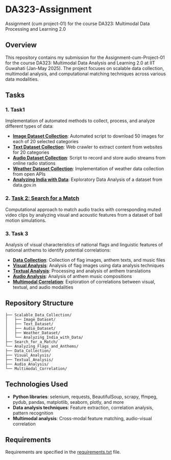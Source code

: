 # DA323-Assignment
Assignment (cum project-01) for the course DA323: Multimodal Data Processing and Learning 2.0

## Overview
This repository contains my submission for the Assignment-cum-Project-01 for the course DA323: Multimodal Data Analysis and Learning 2.0 at IIT Guwahati (Jan-May 2025). The project focuses on scalable data collection, multimodal analysis, and computational matching techniques across various data modalities.

## Tasks

### 1. Task1
Implementation of automated methods to collect, process, and analyze different types of data:

- [**Image Dataset Collection**](./PokeVision_dataset): Automated script to download 50 images for each of 20 selected categories
- [**Text Dataset Collection**](./AstroCorpus): Web crawler to extract content from websites for 20 categories
- [**Audio Dataset Collection**](./Audio_Dataset_Collection): Script to record and store audio streams from online radio stations
- [**Weather Dataset Collection**](./Weather_Dataset_Collection): Implementation of weather data collection from open APIs
- [**Analyzing India with Data**](./Analyzing_india_with_data/): Exploratory Data Analysis of a dataset from data.gov.in

### 2. [Task 2: Search for a Match](./Search_for_a_Match/)
Computational approach to match audio tracks with corresponding muted video clips by analyzing visual and acoustic features from a dataset of ball motion simulations.

### 3. Task 3
Analysis of visual characteristics of national flags and linguistic features of national anthems to identify potential correlations:

- [**Data Collection**](./Analyzing_Flags_and_Anthems/): Collection of flag images, anthem texts, and music files
- [**Visual Analysis**](./Analyzing_Flags_and_Anthems/): Analysis of flag images using data analysis techniques
- [**Textual Analysis**](./Analyzing_Flags_and_Anthems/): Processing and analysis of anthem translations
- [**Audio Analysis**](./Analyzing_Flags_and_Anthems/): Analysis of anthem music compositions
- [**Multimodal Correlation**](./Analyzing_Flags_and_Anthems/): Exploration of correlations between visual, textual, and audio modalities

## Repository Structure
```
├── Scalable_Data_Collection/
│   ├── Image_Dataset/
│   ├── Text_Dataset/
│   ├── Audio_Dataset/
│   ├── Weather_Dataset/
│   └── Analyzing_India_with_Data/
├── Search_for_a_Match/
└── Analyzing_Flags_and_Anthems/
├── Data_Collection/
├── Visual_Analysis/
├── Textual_Analysis/
├── Audio_Analysis/
└── Multimodal_Correlation/
```
## Technologies Used
- **Python libraries**: selenium, requests, BeautifulSoup, scrapy, ffmpeg, pydub, pandas, matplotlib, seaborn, plotly, and more
- **Data analysis techniques**: Feature extraction, correlation analysis, pattern recognition
- **Multimodal analysis**: Cross-modal feature matching, audio-visual correlation


## Requirements
Requirements are specified in the [requirements.txt](./requirements.txt) file.
